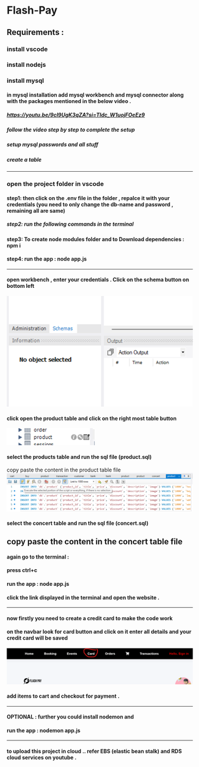 # Flash-Pay

## Requirements :

###                                 install vscode
###                                 install nodejs
###                                 install mysql            
#### in mysql installation add mysql workbench and mysql connector along with the packages mentioned in the below video .
##### https://youtu.be/9cI9UgK3qZA?si=TIdc_W1uojFOeEz9
##### follow the video step by step to complete the setup
##### setup mysql passwords and all stuff
##### create a table 
-------------------------------------------------------------------------------------------------------------------------
### open the project folder in vscode 
 
#### step1: then click on the .env file in the folder , repalce it with your credentials  (you need to only change the db-name and password  , remaining all are same)

##### step2:   run the following commands in the terminal
#### step3:   To create node modules folder and to Download dependencies :  npm i
#### step4:   run the app : node app.js

----------------------------------------------------------------------------------------------------------------------------- 


#### open workbench , enter your credentials . Click on the schema button on bottom left 
![Alt text](image.png)

#### click open the product table and click on the right most table button
![Alt text](image-2.png)

#### select the products table and run the sql file (product.sql)
copy paste the content in the product table file
![Alt text](image-1.png)

#### select the concert table and run the sql file (concert.sql)
copy paste the content in the concert table file
---------------------------------------------------------------------


#### again go to the terminal :
#### press ctrl+c
#### run the app : node app.js
#### click the link displayed in the terminal and  open the website .
-----------------------------------------------------------------------



#### now firstly you need to create a credit card to make the code work

#### on the navbar look for card button and click on it enter all details and your credit card will be saved 
![Alt text](image-3.png)

#### add items to cart and checkout for payment .



------------------------------------------------------------------------------------------


#### OPTIONAL : further you could install nodemon and 
#### run the app : nodemon app.js
------------------------------------------------------------------------------------------------------------


#### to upload this project in cloud .. refer EBS (elastic bean stalk) and RDS cloud services on youtube  .
